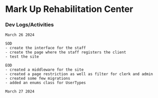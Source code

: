 # Mark Up Rehabilitation Center

### Dev Logs/Activities

```
March 26 2024

SOD
- create the interface for the staff
- create the page where the staff registers the client
- test the site

EOD
- created a middleware for the site
- created a page restriction as well as filter for clerk and admin
- created some few migrations
- added an enums class for UserTypes
```

```
March 27 2024
```